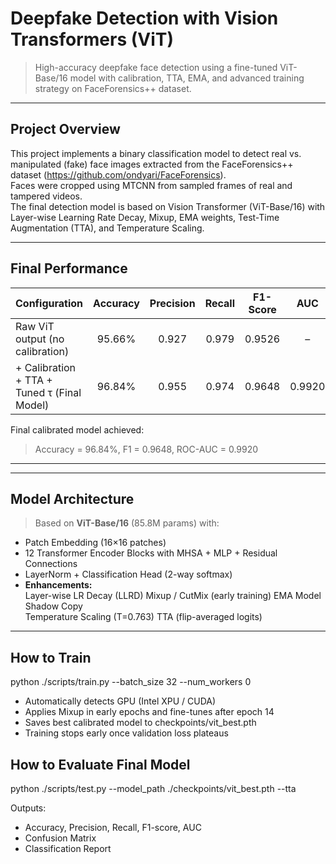 # Deepfake Detection with Vision Transformers (ViT)

> High-accuracy deepfake face detection using a fine-tuned ViT-Base/16 model with calibration, TTA, EMA, and advanced training strategy on FaceForensics++ dataset.

---

## Project Overview

This project implements a binary classification model to detect real vs. manipulated (fake) face images extracted from the FaceForensics++ dataset (https://github.com/ondyari/FaceForensics).  
Faces were cropped using MTCNN from sampled frames of real and tampered videos.  
The final detection model is based on Vision Transformer (ViT-Base/16) with Layer-wise Learning Rate Decay, Mixup, EMA weights, Test-Time Augmentation (TTA), and Temperature Scaling.

---

## Final Performance

| Configuration | Accuracy | Precision | Recall | F1-Score | AUC | Threshold |
|--------------|:-------:|:--------:|:-----:|:-------:|:---:|:--------:|
| Raw ViT output (no calibration) | 95.66% | 0.927 | 0.979 | 0.9526 | – | 0.50 |
| + Calibration + TTA + Tuned τ (Final Model) | 96.84% | 0.955 | 0.974 | 0.9648 | 0.9920 | 0.640 |

Final calibrated model achieved:  
>  Accuracy = 96.84%, F1 = 0.9648, ROC-AUC = 0.9920

---


---

## Model Architecture

> Based on **ViT-Base/16** (85.8M params) with:
- Patch Embedding (16×16 patches)
- 12 Transformer Encoder Blocks with MHSA + MLP + Residual Connections
- LayerNorm + Classification Head (2-way softmax)
- **Enhancements:**  
  Layer-wise LR Decay (LLRD) 
  Mixup / CutMix (early training)
  EMA Model Shadow Copy  
  Temperature Scaling (T=0.763)
  TTA (flip-averaged logits)



---

## How to Train
python ./scripts/train.py --batch_size 32 --num_workers 0

- Automatically detects GPU (Intel XPU / CUDA)
- Applies Mixup in early epochs and fine-tunes after epoch 14
- Saves best calibrated model to checkpoints/vit_best.pth
- Training stops early once validation loss plateaus

## How to Evaluate Final Model
python ./scripts/test.py --model_path ./checkpoints/vit_best.pth --tta

Outputs:
- Accuracy, Precision, Recall, F1-score, AUC
- Confusion Matrix
- Classification Report
